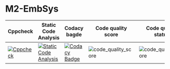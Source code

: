 # M2-EmbSys

| **Cppcheck** | **Static Code Analysis**                                              | **Codacy bagde** | **Code quality score** |**Code quality status** |
|--------------|-----------------------------------------------------------------------|------------------|------------------------|------------------------|
| [![Cppcheck](https://github.com/SudhanKrishnasamy/M2-EmbSys/actions/workflows/c-cpp.yml/badge.svg)](https://github.com/SudhanKrishnasamy/M2-EmbSys/actions/workflows/c-cpp.yml)    | [![Static Code Analysis](https://github.com/SudhanKrishnasamy/M2-EmbSys/actions/workflows/static.yml/badge.svg)](https://github.com/SudhanKrishnasamy/M2-EmbSys/actions/workflows/static.yml) | [![Codacy Badge](https://app.codacy.com/project/badge/Grade/8f5a3405722f420ea41b0c60f1d31e6c)](https://www.codacy.com/gh/SudhanKrishnasamy/M2-EmbSys/dashboard?utm_source=github.com&amp;utm_medium=referral&amp;utm_content=SudhanKrishnasamy/M2-EmbSys&amp;utm_campaign=Badge_Grade)| ![code_quality_score](https://api.codiga.io/project/31597/score/svg) | ![code_quality_score](https://api.codiga.io/project/31597/status/svg) |










